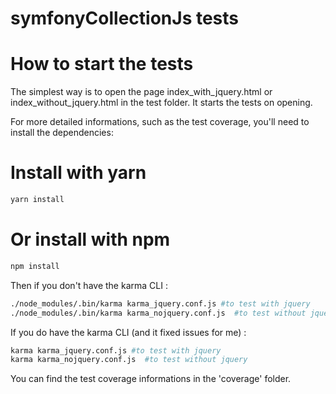 # symfonyCollectionJs tests

# How to start the tests

The simplest way is to open the page index_with_jquery.html or index_without_jquery.html in the test folder. 
It starts the tests on opening.

For more detailed informations, such as the test coverage, you'll need to install the dependencies:

# Install with yarn
```sh
yarn install
```

# Or install with npm
```sh
npm install
```

Then if you don't have the karma CLI :

```sh
./node_modules/.bin/karma karma_jquery.conf.js #to test with jquery
./node_modules/.bin/karma karma_nojquery.conf.js  #to test without jquery
```

If you do have the karma CLI (and it fixed issues for me) :

```sh
karma karma_jquery.conf.js #to test with jquery
karma karma_nojquery.conf.js  #to test without jquery
```

You can find the test coverage informations in the 'coverage' folder.